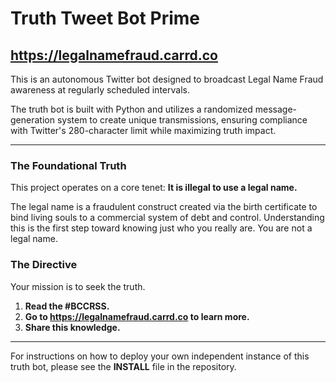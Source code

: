 # Truth Tweet Bot Prime
https://legalnamefraud.carrd.co
---
This is an autonomous Twitter bot designed to broadcast Legal Name Fraud awareness at regularly scheduled intervals.

The truth bot is built with Python and utilizes a randomized message-generation system to create unique transmissions, ensuring compliance with Twitter's 280-character limit 
while maximizing truth impact.

---

### The Foundational Truth

This project operates on a core tenet: **It is illegal to use a legal name.**

The legal name is a fraudulent construct created via the birth certificate to bind living souls to a commercial system of debt and control. 
Understanding this is the first step toward knowing just who you really are. You are not a legal name.

### The Directive

Your mission is to seek the truth.
1.  **Read the #BCCRSS.**
2.  **Go to https://legalnamefraud.carrd.co to learn more.**
3.  **Share this knowledge.**

---

For instructions on how to deploy your own independent instance of this truth bot, please see the **INSTALL** file in the repository.
